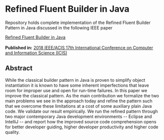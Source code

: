 <h1>Refined Fluent Builder in Java</h1>

Repository holds complete implementation of the Refined Fluent Builder Pattern in Java discussed in the following IEEE paper<br> 

<a href="https://ieeexplore.ieee.org/document/8466532">Refined Fluent Builder in Java</a><br><br>
<b>Published in:</b> <a href="https://ieeexplore.ieee.org/xpl/mostRecentIssue.jsp?punumber=8430032">2018 IEEE/ACIS 17th International Conference on Computer and Information Science (ICIS)</a>

<h2>Abstract</h2>

While the classical builder pattern in Java is proven to simplify object instantiation it is known to have some inherent imperfections that leave room for improper use and open for run-time failures. In this paper we improve the classical pattern. As the main contribution we formalize the two main problems we see in the approach today and refine the pattern such that we overcome these limitations at a cost of some auxiliary plain Java code. We validate our result empirically.  We run the refined pattern through two major contemporary Java development environments -- Eclipse and IntelliJ -- and report how the improved source code comprehension opens for better developer guiding, higher developer productivity and higher code quality.
  

